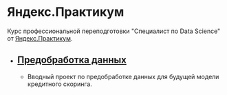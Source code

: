 # Яндекс.Практикум

Курс профессиональной переподготовки "Специалист по  Data Science" от [Яндекс.Практикум](https://praktikum.yandex.ru/data-scientist). 

- ## [Предобработка данных](https://github.com/VitalyWasserman/DataScience_Yandex.Praktikum/tree/master/1.Data%20preprocessing)
  - Вводный проект по предобработке данных для будущей модели кредитного скоринга.
